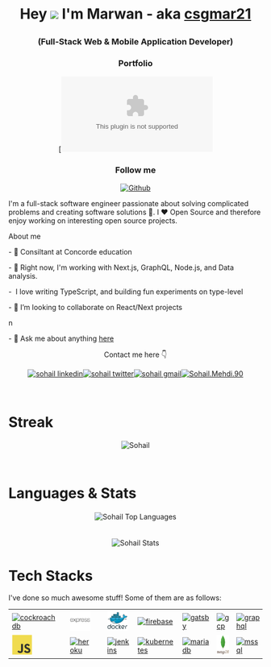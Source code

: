 <h1 align="center">

Hey <img src="https://raw.githubusercontent.com/iampavangandhi/iampavangandhi/master/gifs/Hi.gif" height="40px"> I'm Marwan - aka [csgmar21][website]<h3 align="center">(Full-Stack Web & Mobile Application Developer)</h3></h1><div>

<div align="center">

### Portfolio

[![Website](marwanyoussef.com)

### Follow me

[![Github](https://img.shields.io/github/followers/csgmar21?label=Follow&style=social)](https://github.com/csgmar21)

</div>

I'm a full-stack software engineer passionate about solving complicated problems and creating software solutions 🤖. I ❤ Open Source and therefore enjoy working on interesting open source projects.

About me

- 💼 Consiltant at Concorde education 

- 🔭 Right now, I'm working with Next.js, GraphQL, Node.js, and Data analysis.

-  I love writing TypeScript, and building fun experiments on type-level

- 👯 I’m looking to collaborate on React/Next projects

n

- 💬 Ask me about anything [here](https://github.com/csgmar21/csgmar21/issues)

<!--csgmar21/csgmar21 is a ✨ special ✨ repository because its README.md (this file) appears on your GitHub profile.

Here are some ideas to get you started:

- 🔭 I’m currently working on ...- 🌱 I’m currently learning ...- 👯 I’m looking to collaborate on ...- 🤔 I’m looking for help with ...- 💬 Ask me about ...- 📫 How to reach me: ...- 😄 Pronouns: ...- ⚡ Fun fact: ...-->

<div align="center">Contact me here 👇

<p align="center">

<a href="https://www.linkedin.com/in/sohail-id/" target="blank"><img align="center" src="https://raw.githubusercontent.com/rahuldkjain/github-profile-readme-generator/master/src/images/icons/Social/linked-in-alt.svg" alt="sohail linkedin" height="30" width="40" /></a><a href="https://twitter.com/sohailraza45" target="blank"><img align="center" src="https://raw.githubusercontent.com/rahuldkjain/github-profile-readme-generator/master/src/images/icons/Social/twitter.svg" alt="sohail twitter" height="30" width="40" /></a><a href="mailto:sohailmalik059@gmail.com" target="blank"><img align="center" src="https://cdn.icon-icons.com/icons2/1826/PNG/128/4202011emailgmaillogomailsocialsocialmedia-115677_115624.png" alt="sohail gmail" height="30" width="30" /></a><a href="https://www.facebook.com/Sohail.Mehdi.90/" target="blank"><img align="center" src="https://raw.githubusercontent.com/rahuldkjain/github-profile-readme-generator/master/src/images/icons/Social/facebook.svg" alt="Sohail.Mehdi.90" height="30" width="40" /></a></p></div>

<br/><h1>Streak</h1><div align="center"><img align="center" src="https://github-readme-streak-stats.herokuapp.com/?user=csgmar21&theme=highcontrast&line_height=20" alt="Sohail"/></div>

<br/><h1>Languages & Stats</h1><div align="center"><div><img height=259 align="center" src="https://github-readme-stats.vercel.app/api/top-langs/?username=csgmar21&layout=compact&hide=html&theme=tokyonight" alt="Sohail Top Languages" /></div><br /><br /><div><img align="center" src="https://github-readme-stats.vercel.app/api?username=csgmar21&show_icons=true&theme=tokyonight" alt="Sohail Stats" /></div>

</div>

<h1>Tech Stacks</h1>I've done so much awesome stuff! Some of them are as follows:<p align="left"><table><tr><td><a href="https://www.cockroachlabs.com/product/cockroachdb/" target="_blank"><img src="https://cdn.worldvectorlogo.com/logos/cockroachdb.svg" alt="cockroachdb" width="40" height="40"/></a></td><td><a href="https://emberjs.com/" target="_blank"><img src="https://raw.githubusercontent.com/devicons/devicon/master/icons/ember/ember-original-wordmark.svg" alt="ember" width="40" height="40"/></a></td><td><a href="https://expressjs.com" target="_blank"><img src="https://raw.githubusercontent.com/devicons/devicon/master/icons/express/express-original-wordmark.svg" alt="express" width="40" height="40"/></a></td><td><a href="https://d3js.org/" target="_blank"><img src="https://raw.githubusercontent.com/devicons/devicon/master/icons/d3js/d3js-original.svg" alt="d3js" width="40" height="40"/></a></td><td><a href="https://www.docker.com/" target="_blank"><img src="https://raw.githubusercontent.com/devicons/devicon/master/icons/docker/docker-original-wordmark.svg" alt="docker" width="40" height="40"/></a></td><td><a href="https://firebase.google.com/" target="_blank"><img src="https://www.vectorlogo.zone/logos/firebase/firebase-icon.svg" alt="firebase" width="40" height="40"/></a></td><td><a href="https://www.gatsbyjs.com/" target="_blank"><img src="https://www.vectorlogo.zone/logos/gatsbyjs/gatsbyjs-icon.svg" alt="gatsby" width="40" height="40"/></a></td><td><a href="https://cloud.google.com" target="_blank"><img src="https://www.vectorlogo.zone/logos/google_cloud/google_cloud-icon.svg" alt="gcp" width="40" height="40"/></a></td><td><a href="https://graphql.org" target="_blank"><img src="https://www.vectorlogo.zone/logos/graphql/graphql-icon.svg" alt="graphql" width="40" height="40"/></a></td><td><a href="https://ionicframework.com" target="_blank"><img src="https://upload.wikimedia.org/wikipedia/commons/d/d1/Ionic_Logo.svg" alt="ionic" width="40" height="40"/></a></td></tr><tr><td><a href="https://developer.mozilla.org/en-US/docs/Web/JavaScript" target="_blank"><img src="https://raw.githubusercontent.com/devicons/devicon/master/icons/javascript/javascript-original.svg" alt="javascript" width="40" height="40"/></a></td><td><a href="https://gulpjs.com" target="_blank"><img src="https://raw.githubusercontent.com/devicons/devicon/master/icons/gulp/gulp-plain.svg" alt="gulp" width="40" height="40"/></a></td><td><a href="https://heroku.com" target="_blank"><img src="https://www.vectorlogo.zone/logos/heroku/heroku-icon.svg" alt="heroku" width="40" height="40"/></a></td><td><a href="https://www.w3.org/html/" target="_blank"><img src="https://raw.githubusercontent.com/devicons/devicon/master/icons/html5/html5-original-wordmark.svg" alt="html5" width="40" height="40"/></a></td><td><a href="https://www.jenkins.io" target="_blank"><img src="https://www.vectorlogo.zone/logos/jenkins/jenkins-icon.svg" alt="jenkins" width="40" height="40"/></a></td><td> <a href="https://kubernetes.io" target="_blank"> <img src="https://www.vectorlogo.zone/logos/kubernetes/kubernetes-icon.svg" alt="kubernetes" width="40" height="40"/> </a> </td><td> <a href="https://mariadb.org/" target="_blank"> <img src="https://www.vectorlogo.zone/logos/mariadb/mariadb-icon.svg" alt="mariadb" width="40" height="40"/> </a> </td><td> <a href="https://www.mongodb.com/" target="_blank"> <img src="https://raw.githubusercontent.com/devicons/devicon/master/icons/mongodb/mongodb-original-wordmark.svg" alt="mongodb" width="40" height="40"/> </a> </td><td> <a href="https://www.microsoft.com/en-us/sql-server" target="_blank"> <img src="https://www.svgrepo.com/show/303229/microsoft-sql-server-logo.svg" alt="mssql" width="40" height="40"/> </a> </td><td> <a href="https://www.mysql.com/" target="_blank"> <img src="https://raw.githubusercontent.com/devicons/devicon/master/icons/mysql/mysql-original-wordmark.svg" alt="mysql" width="40" height="40"/> </a> </td></tr></table></p><br/><br/>

[website]: http://portfoliosohailraza.surge.sh</div>

